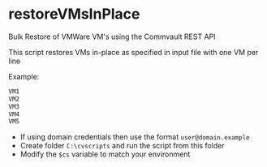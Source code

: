 # restoreVMsInPlace
Bulk Restore of VMWare VM's using the Commvault REST API

This script restores VMs in-place as specified in input file with one VM per line

Example:

```txt
VM1
VM2
VM3
VM4
VM5
```

- If using domain credentials then use the format `user@domain.example`
- Create folder `C:\cvscripts` and run the script from this folder
- Modify the `$cs` variable to match your environment

